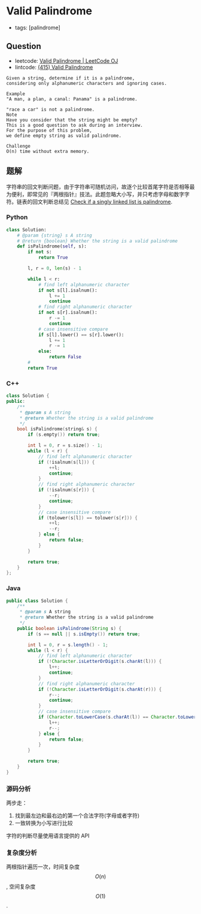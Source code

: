 # Valid Palindrome

- tags: [palindrome]

## Question

- leetcode: [Valid Palindrome | LeetCode OJ](https://leetcode.com/problems/valid-palindrome/)
- lintcode: [(415) Valid Palindrome](http://www.lintcode.com/en/problem/valid-palindrome/)

```
Given a string, determine if it is a palindrome,
considering only alphanumeric characters and ignoring cases.

Example
"A man, a plan, a canal: Panama" is a palindrome.

"race a car" is not a palindrome.
Note
Have you consider that the string might be empty?
This is a good question to ask during an interview.
For the purpose of this problem,
we define empty string as valid palindrome.

Challenge
O(n) time without extra memory.
```

## 题解

字符串的回文判断问题，由于字符串可随机访问，故逐个比较首尾字符是否相等最为便利，即常见的『两根指针』技法。此题忽略大小写，并只考虑字母和数字字符。链表的回文判断总结见 [Check if a singly linked list is palindrome](http://algorithm.yuanbin.me/zh-hans/linked_list/check_if_a_singly_linked_list_is_palindrome.html).

### Python

```python
class Solution:
    # @param {string} s A string
    # @return {boolean} Whether the string is a valid palindrome
    def isPalindrome(self, s):
        if not s:
            return True

        l, r = 0, len(s) - 1

        while l < r:
            # find left alphanumeric character
            if not s[l].isalnum():
                l += 1
                continue
            # find right alphanumeric character
            if not s[r].isalnum():
                r -= 1
                continue
            # case insensitive compare
            if s[l].lower() == s[r].lower():
                l += 1
                r -= 1
            else:
                return False
        #
        return True
```

### C++

```c++
class Solution {
public:
    /**
     * @param s A string
     * @return Whether the string is a valid palindrome
     */
    bool isPalindrome(string& s) {
        if (s.empty()) return true;

        int l = 0, r = s.size() - 1;
        while (l < r) {
            // find left alphanumeric character
            if (!isalnum(s[l])) {
                ++l;
                continue;
            }
            // find right alphanumeric character
            if (!isalnum(s[r])) {
                --r;
                continue;
            }
            // case insensitive compare
            if (tolower(s[l]) == tolower(s[r])) {
                ++l;
                --r;
            } else {
                return false;
            }
        }

        return true;
    }
};
```

### Java

```java
public class Solution {
    /**
     * @param s A string
     * @return Whether the string is a valid palindrome
     */
    public boolean isPalindrome(String s) {
        if (s == null || s.isEmpty()) return true;

        int l = 0, r = s.length() - 1;
        while (l < r) {
            // find left alphanumeric character
            if (!Character.isLetterOrDigit(s.charAt(l))) {
                l++;
                continue;
            }
            // find right alphanumeric character
            if (!Character.isLetterOrDigit(s.charAt(r))) {
                r--;
                continue;
            }
            // case insensitive compare
            if (Character.toLowerCase(s.charAt(l)) == Character.toLowerCase(s.charAt(r))) {
                l++;
                r--;
            } else {
                return false;
            }
        }

        return true;
    }
}
```

### 源码分析

两步走：

1. 找到最左边和最右边的第一个合法字符(字母或者字符)
2. 一致转换为小写进行比较

字符的判断尽量使用语言提供的 API

### 复杂度分析

两根指针遍历一次，时间复杂度 $$O(n)$$, 空间复杂度 $$O(1)$$.
